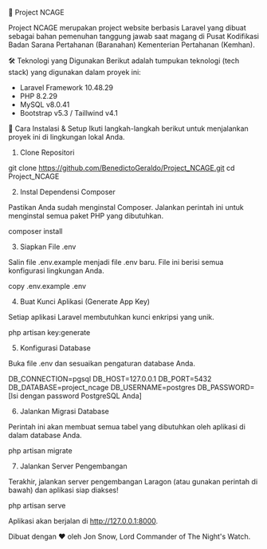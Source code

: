 📝 Project NCAGE

Project NCAGE merupakan project website berbasis Laravel yang dibuat sebagai bahan pemenuhan tanggung jawab saat magang di Pusat Kodifikasi Badan Sarana Pertahanan (Baranahan) Kementerian Pertahanan (Kemhan).

🛠️ Teknologi yang Digunakan
Berikut adalah tumpukan teknologi (tech stack) yang digunakan dalam proyek ini:
 - Laravel Framework 10.48.29
 - PHP 8.2.29
 - MySQL v8.0.41
 - Bootstrap v5.3 / Taillwind v4.1

🚀 Cara Instalasi & Setup
Ikuti langkah-langkah berikut untuk menjalankan proyek ini di lingkungan lokal Anda.

1. Clone Repositori

git clone https://github.com/BenedictoGeraldo/Project_NCAGE.git
cd Project_NCAGE

2. Instal Dependensi Composer

Pastikan Anda sudah menginstal Composer. Jalankan perintah ini untuk menginstal semua paket PHP yang dibutuhkan.

composer install

3. Siapkan File .env

Salin file .env.example menjadi file .env baru. File ini berisi semua konfigurasi lingkungan Anda.

copy .env.example .env

4. Buat Kunci Aplikasi (Generate App Key)

Setiap aplikasi Laravel membutuhkan kunci enkripsi yang unik.

php artisan key:generate

5. Konfigurasi Database

Buka file .env dan sesuaikan pengaturan database Anda.

DB_CONNECTION=pgsql
DB_HOST=127.0.0.1
DB_PORT=5432
DB_DATABASE=project_ncage
DB_USERNAME=postgres
DB_PASSWORD=[Isi dengan password PostgreSQL Anda]

6. Jalankan Migrasi Database

Perintah ini akan membuat semua tabel yang dibutuhkan oleh aplikasi di dalam database Anda.

php artisan migrate

7. Jalankan Server Pengembangan

Terakhir, jalankan server pengembangan Laragon (atau gunakan perintah di bawah) dan aplikasi siap diakses!

php artisan serve

Aplikasi akan berjalan di http://127.0.0.1:8000.

Dibuat dengan ❤️ oleh Jon Snow, Lord Commander of The Night's Watch.
